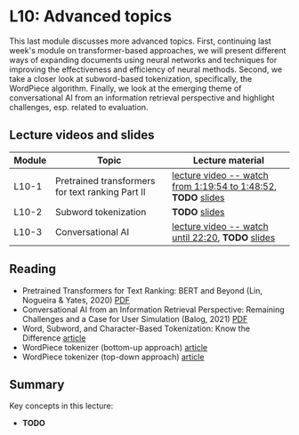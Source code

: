 # L10: Advanced topics

This last module discusses more advanced topics. First, continuing last week's module on transformer-based approaches, we will present different ways of expanding documents using neural networks and techniques for improving the effectiveness and efficiency of neural methods. Second, we take a closer look at subword-based tokenization, specifically, the WordPiece algorithm. Finally, we look at the emerging theme of conversational AI from an information retrieval perspective and highlight challenges, esp. related to evaluation.

## Lecture videos and slides

| **Module** | **Topic** | **Lecture material** |
| -- | -- | -- | 
| L10-1 | Pretrained transformers for text ranking Part II | [lecture video -- watch from 1:19:54 to 1:48:52](https://youtu.be/_Mmhl0egDmY?t=4794),  **TODO** [slides]() |
| L10-2 | Subword tokenization  | **TODO** [slides]() |
| L10-3 | Conversational AI  | [lecture video -- watch until 22:20](https://www.youtube.com/watch?v=UDwPclwYIh0), **TODO** [slides]() |


## Reading


  * Pretrained Transformers for Text Ranking: BERT and Beyond (Lin, Nogueira & Yates, 2020) [PDF](https://arxiv.org/abs/2010.06467)
  * Conversational AI from an Information Retrieval Perspective: Remaining Challenges and a Case for User Simulation (Balog, 2021) [PDF](https://krisztianbalog.com/files/desires2021-cia.pdf)
  * Word, Subword, and Character-Based Tokenization: Know the Difference [article](https://towardsdatascience.com/word-subword-and-character-based-tokenization-know-the-difference-ea0976b64e17)
  * WordPiece tokenizer (bottom-up approach) [article](https://towardsdatascience.com/wordpiece-subword-based-tokenization-algorithm-1fbd14394ed7)
  * WordPiece tokenizer (top-down approach) [article](https://www.tensorflow.org/text/guide/subwords_tokenizer#optional_the_algorithm)


## Summary

Key concepts in this lecture:

  * **TODO**
